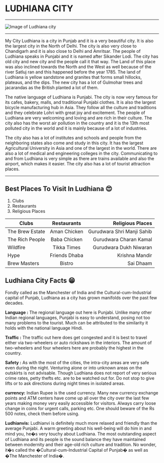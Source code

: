 # LUDHIANA CITY
----------------

![Image of Ludhiana city](ludhiana/task/image/ldh.jpeg)

-------------------------------------------------------------
My City Ludhiana is a city in Punjab and it is a very beautiful city. It is also the largest city in the North of Delhi. The city is also very close to Chandigarh and it is also close to Delhi and Amritsar. The people of Ludhiana speaks in Punjabi and it is named after Sikander Lodi. The city has old city and new city and the people call it that way. The Land of this place was also inclined towards the North and the West as well because of the river Satluj ran and this happened before the year 1785. The land of Ludhiana is yellow sandstone and granites that forms small hillocks, plateaus, and the dips. The new city has a lot of Gulmohar trees and jacarandas as the British planted a lot of them.

The native language of Ludhiana is Punjabi. The city is now very famous for its cafes, bakery, malls, and traditional Punjabi clothes. It is also the largest bicycle manufacturing hub in Asia.  They follow all the culture and traditions and they celebrate Lohri with great joy and excitement. The people of Ludhiana are very welcoming and loving and are rich in their culture. The city also has the worst air pollution in the country and it is the 13th most polluted city in the world and it is mainly because of a lot of industries.

The city also has a lot of institutes and schools and people from the neighboring states also come and study in this city. It has the largest Agricultural University in Asia and one of the largest in the world. There are also a lot of medical and engineering colleges in the city. Communicating to and from Ludhiana is very simple as there are trains available and also the airport, which makes it easier. The city also has a lot of tourist attraction places. 

--------------------------------------------------------------------------------------------------------

## Best Places To Visit In Ludhiana :heart_eyes:
1. Clubs
2. Restaurants
3. Religious Places


| Clubs           | Restaurants     | Religious Places            |
|-----------------|:---------------:|----------------------------:|
| The Brew Estate | Aman Chicken    | Gurudwara Shri Manji Sahib  |
| The Rich People | Baba Chicken    | Gurudwara Charan Kamal      |
| Wildfire        | Tikka Times     | Gurudwara Dukh Niwaran      |
| Hype            | Friends Dhaba   | Krishna Mandir              |
| Brew Masters    | Bistro          | Sai Dhaam                   |


## Ludhiana City Facts  :grin:

Fondly called as the Manchester of India and the Cultural-cum-Industrial capital of Punjab, Ludhiana as a city has grown manifolds over the past few decades.

**Language :** The regional language out here is Punjabi. Unlike many other Indian regional languages, Punjabi is easy to understand, posing not too many problems to the tourist. Much can be attributed to the similarity it holds with the national language Hindi.

**Traffic :** The traffic out here does get congested and it is best to travel either via two-wheelers or auto rickshaws in the interiors. The amount of two-wheelers and four wheelers here are probably the highest in the country.

**Safety :** As with the most of the cities, the intra-city areas are very safe even during the night. Venturing alone or into unknown areas on the outskirts is not advisable. Though Ludhiana does not report of very serious crime rates, petty thefts etc. are to be watched out for. Do not stop to give lifts or to ask directions during night times in isolated areas.

**currency:**  Indian Rupee is the used currency. Many new currency exchange points and ATM centers have come up all over the city over the last few years making money very easily accessible for visitors. Always carry loose change in coins for urgent calls, parking etc. One should beware of the Rs 500 notes, check them before using.

**Ludhianvis:** Ludhianvi is definitely much more relaxed and friendly than the average Punjabi. A warm greeting about his well-being will do him in and mind you, he�s very touchy about Ludhiana. The most outstanding aspect of Ludhiana and its people is the sound balance they have maintained between modernity and their age-old rich culture and tradition. No wonder, it�s called the �Cultural-cum-Industrial Capital of Punjab� as well as �The Manchester of India�.


